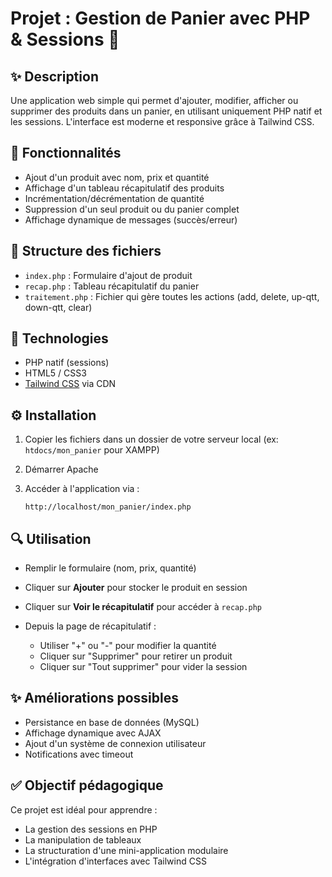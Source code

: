 # Projet : Gestion de Panier avec PHP & Sessions 🛒

## ✨ Description

Une application web simple qui permet d'ajouter, modifier, afficher ou supprimer des produits dans un panier, en utilisant uniquement PHP natif et les sessions. L'interface est moderne et responsive grâce à Tailwind CSS.

## 🔧 Fonctionnalités

* Ajout d'un produit avec nom, prix et quantité
* Affichage d'un tableau récapitulatif des produits
* Incrémentation/décrémentation de quantité
* Suppression d'un seul produit ou du panier complet
* Affichage dynamique de messages (succès/erreur)

## 📁 Structure des fichiers

* `index.php` : Formulaire d'ajout de produit
* `recap.php` : Tableau récapitulatif du panier
* `traitement.php` : Fichier qui gère toutes les actions (add, delete, up-qtt, down-qtt, clear)

## 📄 Technologies

* PHP natif (sessions)
* HTML5 / CSS3
* [Tailwind CSS](https://tailwindcss.com/) via CDN

## ⚙️ Installation

1. Copier les fichiers dans un dossier de votre serveur local (ex: `htdocs/mon_panier` pour XAMPP)
2. Démarrer Apache
3. Accéder à l'application via :

   ```
   http://localhost/mon_panier/index.php
   ```

## 🔍 Utilisation

* Remplir le formulaire (nom, prix, quantité)
* Cliquer sur **Ajouter** pour stocker le produit en session
* Cliquer sur **Voir le récapitulatif** pour accéder à `recap.php`
* Depuis la page de récapitulatif :

  * Utiliser "+" ou "-" pour modifier la quantité
  * Cliquer sur "Supprimer" pour retirer un produit
  * Cliquer sur "Tout supprimer" pour vider la session

## ✨ Améliorations possibles

* Persistance en base de données (MySQL)
* Affichage dynamique avec AJAX
* Ajout d'un système de connexion utilisateur
* Notifications avec timeout

## ✅ Objectif pédagogique

Ce projet est idéal pour apprendre :

* La gestion des sessions en PHP
* La manipulation de tableaux
* La structuration d'une mini-application modulaire
* L'intégration d'interfaces avec Tailwind CSS
